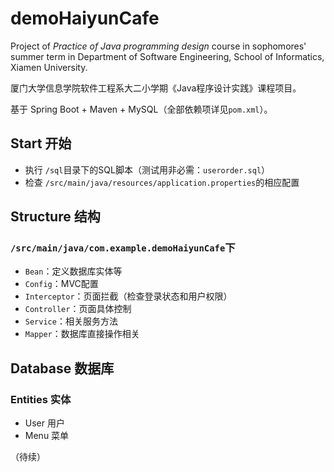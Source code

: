 # demoHaiyunCafe
 
Project of *Practice of Java programming design* course in sophomores' summer term in Department of Software Engineering, School of Informatics, Xiamen University.

厦门大学信息学院软件工程系大二小学期《Java程序设计实践》课程项目。

基于 Spring Boot + Maven + MySQL（全部依赖项详见`pom.xml`）。

## Start 开始

- 执行 `/sql`目录下的SQL脚本（测试用非必需：`userorder.sql`）
- 检查 `/src/main/java/resources/application.properties`的相应配置

## Structure 结构
### `/src/main/java/com.example.demoHaiyunCafe`下
- `Bean`：定义数据库实体等
- `Config`：MVC配置
- `Interceptor`：页面拦截（检查登录状态和用户权限）
- `Controller`：页面具体控制
- `Service`：相关服务方法
- `Mapper`：数据库直接操作相关


## Database 数据库
### Entities 实体
- User 用户
- Menu 菜单

（待续）


